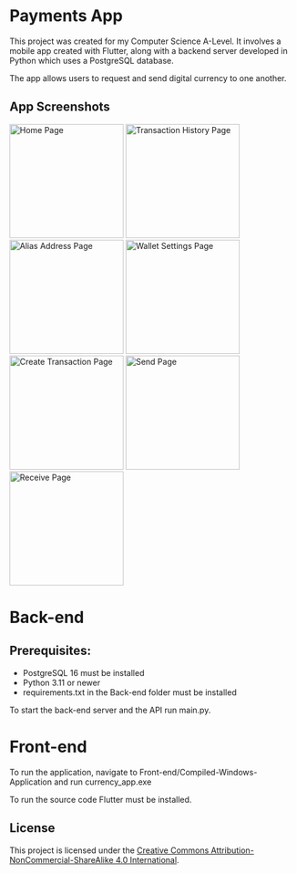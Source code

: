 # Payments App
This project was created for my Computer Science A-Level. It involves a mobile app created with Flutter, along with a backend server developed in Python which uses a PostgreSQL database. 

The app allows users to request and send digital currency to one another.



## App Screenshots

<img src="https://github.com/user-attachments/assets/5b5f342a-fe98-437d-bde2-7f854aae9c84" width="200" title="Home Page"/>
<img src="https://github.com/user-attachments/assets/8cfecacf-830f-4912-8bed-156888764490" width="200" title="Transaction History Page"/>
<img src="https://github.com/user-attachments/assets/48f2b03c-7747-44a0-a2f8-a39959f410e1" width="200" title="Alias Address Page"/>
<img src="https://github.com/user-attachments/assets/c065d5b6-b665-4687-8ad8-6259936c89dd" width="200" title="Wallet Settings Page"/>
<img src="https://github.com/user-attachments/assets/bbfb4bc9-a75b-467f-897b-38fdc328578f" width="200" title="Create Transaction Page"/>
<img src="https://github.com/user-attachments/assets/a43a2a6f-78ec-4e07-8164-2a426fcdaccc" width="200" title="Send Page"/>
<img src="https://github.com/user-attachments/assets/ff1931f1-6448-4aed-99b4-df25962db38e" width="200" title="Receive Page"/>



# Back-end

## Prerequisites:

- PostgreSQL 16 must be installed
- Python 3.11 or newer
- requirements.txt in the Back-end folder must be installed

To start the back-end server and the API run main.py.


# Front-end

To run the application, navigate to Front-end/Compiled-Windows-Application and run currency_app.exe

To run the source code Flutter must be installed.

## License
This project is licensed under the [Creative Commons Attribution-NonCommercial-ShareAlike 4.0 International](LICENSE.md).
